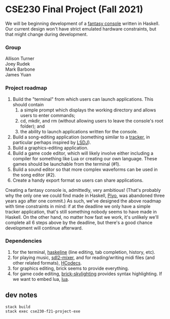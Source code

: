 # CSE230 Final Project (Fall 2021)

We will be beginning development of a [fantasy console](https://en.wikipedia.org/wiki/Fantasy_video_game_console) written in Haskell. Our current design won't have strict emulated hardware constraints, but that might change during development. 

### Group

Allison Turner  
Joey Rudek  
Mark Barbone  
James Yuan

### Project roadmap

1. Build the "terminal" from which users can launch applications. This should contain
   1. a simple prompt which displays the working directory and allows users to enter commands;
   2. cd, mkdir, and rm (without allowing users to leave the console's root folder); and
   3. the ability to launch applications written for the console.
2. Build a song-editing application (something similar to a [tracker](https://en.wikipedia.org/wiki/Music_tracker), in particular perhaps inspired by [LSDJ](https://www.littlesounddj.com/lsd/index.php)).
3. Build a graphics-editing application.
4. Build a game code editor, which will likely involve either including a compiler for something like Lua or creating our own language. These games should be launchable from the terminal (#1).
5. Build a sound editor so that more complex waveforms can be used in the song editor (#2).
6. Create a handy export format so users can share applications.

Creating a fantasy console is, admittedly, very ambitious! (That's probably why the only one we could find made in Haskell, [Piyo](https://github.com/opyapeus/piyo/), was abandoned three years ago after one commit.) As such, we've designed the above roadmap with time constraints in mind: if at the deadline we only have a simple tracker application, that's still something nobody seems to have made in Haskell. On the other hand, no matter how fast we work, it's unlikely we'll complete all 6 steps above by the deadline, but there's a good chance development will continue afterward.

### Dependencies

1. for the terminal, [haskeline](https://hackage.haskell.org/package/haskeline) (line editing, tab completion, history, etc).
2. for playing music, [sdl2-mixer](https://hackage.haskell.org/package/sdl2-mixer), and for reading/writing midi files (and other related formats), [HCodecs](https://hackage.haskell.org/package/HCodecs).
3. for graphics editing, brick seems to provide everything.
4. for game code editing, [brick-skylighting](https://hackage.haskell.org/package/brick-skylighting) provides syntax highlighting. If we want to embed lua, [lua](https://hackage.haskell.org/package/hslua).

## dev notes
```
stack build
stack exec cse230-f21-project-exe
```